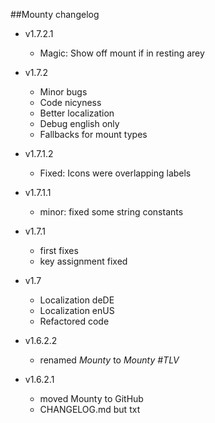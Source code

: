 ##Mounty changelog

- v1.7.2.1

  - Magic: Show off mount if in resting arey

- v1.7.2

  - Minor bugs
  - Code nicyness
  - Better localization
  - Debug english only
  - Fallbacks for mount types

- v1.7.1.2

  - Fixed: Icons were overlapping labels

- v1.7.1.1

  - minor: fixed some string constants

- v1.7.1

  - first fixes
  - key assignment fixed

- v1.7

  - Localization deDE
  - Localization enUS
  - Refactored code

- v1.6.2.2

  - renamed _Mounty_ to _Mounty #TLV_

- v1.6.2.1

  - moved Mounty to GitHub
  - CHANGELOG.md but txt